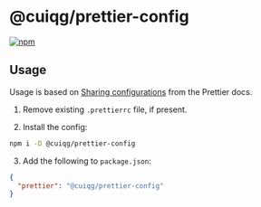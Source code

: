 # @cuiqg/prettier-config

[![npm](https://img.shields.io/npm/v/@cuiqg/prettier-config?color=%23ff4777&label=)](https://www.npmjs.com/package/@cuiqg/prettier-config)

## Usage

Usage is based on [Sharing configurations](https://prettier.io/docs/en/configuration.html#sharing-configurations) from the Prettier docs.

1. Remove existing `.prettierrc` file, if present.

2. Install the config:
```bash
npm i -D @cuiqg/prettier-config
```
3. Add the following to `package.json`:
```json
{
  "prettier": "@cuiqg/prettier-config"
}
```
